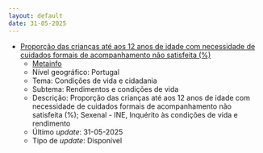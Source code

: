 ```yaml
---
layout: default
date: 31-05-2025
---
```

* [Proporção das crianças até aos 12 anos de idade com necessidade de cuidados formais de acompanhamento não satisfeita (%)](https://www.ine.pt/xportal/xmain?xpid=INE&xpgid=ine_indicadores&indOcorrCod=0014441&contexto=bd&selTab=tab2)
  * [Metainfo](https://www.ine.pt/bddXplorer/htdocs/minfo.jsp?var_cd=0014441&lingua=PT)
  * Nível geográfico: Portugal
  * Tema: Condições de vida e cidadania
  * Subtema: Rendimentos e condições de vida
  * Descrição: Proporção das crianças até aos 12 anos de idade com necessidade de cuidados formais de acompanhamento não satisfeita (%); Sexenal - INE, Inquérito às condições de vida e rendimento
  * Último _update_: 31-05-2025
  * Tipo de _update_: Disponível

